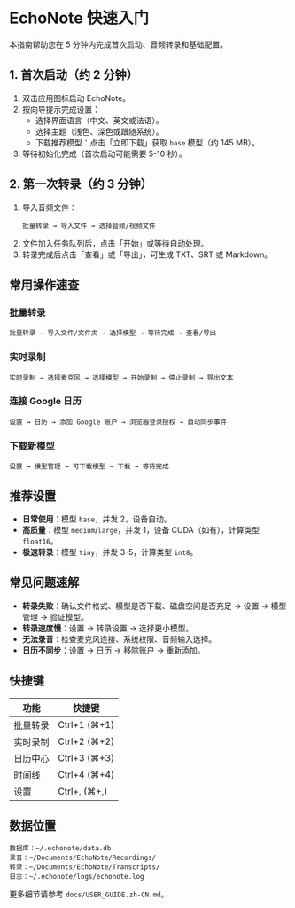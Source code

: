 # EchoNote 快速入门

本指南帮助您在 5 分钟内完成首次启动、音频转录和基础配置。

## 1. 首次启动（约 2 分钟）
1. 双击应用图标启动 EchoNote。
2. 按向导提示完成设置：
   - 选择界面语言（中文、英文或法语）。
   - 选择主题（浅色、深色或跟随系统）。
   - 下载推荐模型：点击「立即下载」获取 `base` 模型（约 145 MB）。
3. 等待初始化完成（首次启动可能需要 5-10 秒）。

## 2. 第一次转录（约 3 分钟）
1. 导入音频文件：
   ```text
   批量转录 → 导入文件 → 选择音频/视频文件
   ```
2. 文件加入任务队列后，点击「开始」或等待自动处理。
3. 转录完成后点击「查看」或「导出」，可生成 TXT、SRT 或 Markdown。

## 常用操作速查
### 批量转录
```text
批量转录 → 导入文件/文件夹 → 选择模型 → 等待完成 → 查看/导出
```

### 实时录制
```text
实时录制 → 选择麦克风 → 选择模型 → 开始录制 → 停止录制 → 导出文本
```

### 连接 Google 日历
```text
设置 → 日历 → 添加 Google 账户 → 浏览器登录授权 → 自动同步事件
```

### 下载新模型
```text
设置 → 模型管理 → 可下载模型 → 下载 → 等待完成
```

## 推荐设置
- **日常使用**：模型 `base`，并发 2，设备自动。
- **高质量**：模型 `medium`/`large`，并发 1，设备 CUDA（如有），计算类型 `float16`。
- **极速转录**：模型 `tiny`，并发 3-5，计算类型 `int8`。

## 常见问题速解
- **转录失败**：确认文件格式、模型是否下载、磁盘空间是否充足 → 设置 → 模型管理 → 验证模型。
- **转录速度慢**：设置 → 转录设置 → 选择更小模型。
- **无法录音**：检查麦克风连接、系统权限、音频输入选择。
- **日历不同步**：设置 → 日历 → 移除账户 → 重新添加。

## 快捷键
| 功能       | 快捷键         |
| ---------- | -------------- |
| 批量转录   | Ctrl+1 (⌘+1)   |
| 实时录制   | Ctrl+2 (⌘+2)   |
| 日历中心   | Ctrl+3 (⌘+3)   |
| 时间线     | Ctrl+4 (⌘+4)   |
| 设置       | Ctrl+, (⌘+,)   |

## 数据位置
```text
数据库：~/.echonote/data.db
录音：~/Documents/EchoNote/Recordings/
转录：~/Documents/EchoNote/Transcripts/
日志：~/.echonote/logs/echonote.log
```

更多细节请参考 `docs/USER_GUIDE.zh-CN.md`。
